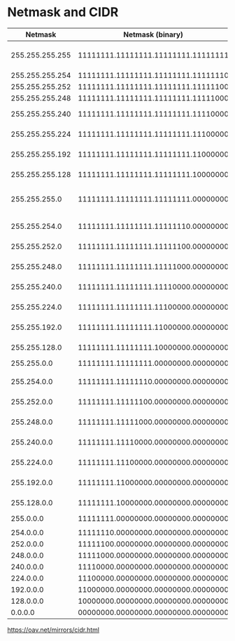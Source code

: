 # Netmask and CIDR

| Netmask              | Netmask (binary)                 			| CIDR	| Notes |  
|--------|-------------|-------|-------|      
| 255.255.255.255 | 11111111.11111111.11111111.11111111  |		/32  	|	Host (single addr)  |  
| 255.255.255.254 | 11111111.11111111.11111111.11111110  |		/31  	|	Unuseable  |  
| 255.255.255.252 | 11111111.11111111.11111111.11111100  |		/30   | 	2  useable  |  
| 255.255.255.248 | 11111111.11111111.11111111.11111000  |		/29   | 	6  useable  |  
| 255.255.255.240 | 11111111.11111111.11111111.11110000  |		/28   |	14  useable  |  
| 255.255.255.224 | 11111111.11111111.11111111.11100000  |	/27   |	30  useable  |  
| 255.255.255.192 | 11111111.11111111.11111111.11000000  |	/26   |	62  useable  |  
| 255.255.255.128 | 11111111.11111111.11111111.10000000  |	/25  	|	126  useable |   
| 255.255.255.0   | 11111111.11111111.11111111.00000000  |		/24 	|	"Class C" 254 useable |   
| | | | |  
| 255.255.254.0  |  11111111.11111111.11111110.00000000  |	/23    |	2  Class C's  |  
| 255.255.252.0  |  11111111.11111111.11111100.00000000  |	/22    |	4  Class C's  |  
| 255.255.248.0  |  11111111.11111111.11111000.00000000  |	/21    |	8  Class C's  |  
| 255.255.240.0  |  11111111.11111111.11110000.00000000  |	/20   |	16  Class C's  |  
| 255.255.224.0  |  11111111.11111111.11100000.00000000  |	/19   |		32  Class C's |   
| 255.255.192.0  |  11111111.11111111.11000000.00000000  |	/18   |		64  Class C's  |  
| 255.255.128.0  |  11111111.11111111.10000000.00000000  |	/17  	|	128  Class C's  |  
| 255.255.0.0    |  11111111.11111111.00000000.00000000  |	/16  	|	"Class B"  |  
|  | | | |  
| 255.254.0.0   |   11111111.11111110.00000000.00000000  |	/15   | 	2  Class B's  |  
| 255.252.0.0   |   11111111.11111100.00000000.00000000  |	/14   | 	4  Class B's  |  
| 255.248.0.0   |   11111111.11111000.00000000.00000000  |	/13   | 	8  Class B's  |  
| 255.240.0.0   |   11111111.11110000.00000000.00000000  |	/12   |		16  Class B's  |  
| 255.224.0.0   |   11111111.11100000.00000000.00000000  |	/11   |		32  Class B's  |  
| 255.192.0.0   |   11111111.11000000.00000000.00000000  |	/10   |		64  Class B's  |  
| 255.128.0.0   |   11111111.10000000.00000000.00000000  |	/9   	|	128  Class B's  |  
| 255.0.0.0     |   11111111.00000000.00000000.00000000  |	/8   	|	"Class A"  |  
|   | | | |  
| 254.0.0.0   |     11111110.00000000.00000000.00000000  |	/7  | |  
| 252.0.0.0   |     11111100.00000000.00000000.00000000  |	/6  | |  
| 248.0.0.0   |     11111000.00000000.00000000.00000000  |	/5  | |  
| 240.0.0.0   |     11110000.00000000.00000000.00000000  |	/4  | |  
| 224.0.0.0   |     11100000.00000000.00000000.00000000  |	/3  | |  
| 192.0.0.0   |     11000000.00000000.00000000.00000000  |	/2  | |  
| 128.0.0.0   |     10000000.00000000.00000000.00000000  |	/1  | |  
| 0.0.0.0     |     00000000.00000000.00000000.00000000  |	/0  | IP space  |  


https://oav.net/mirrors/cidr.html

